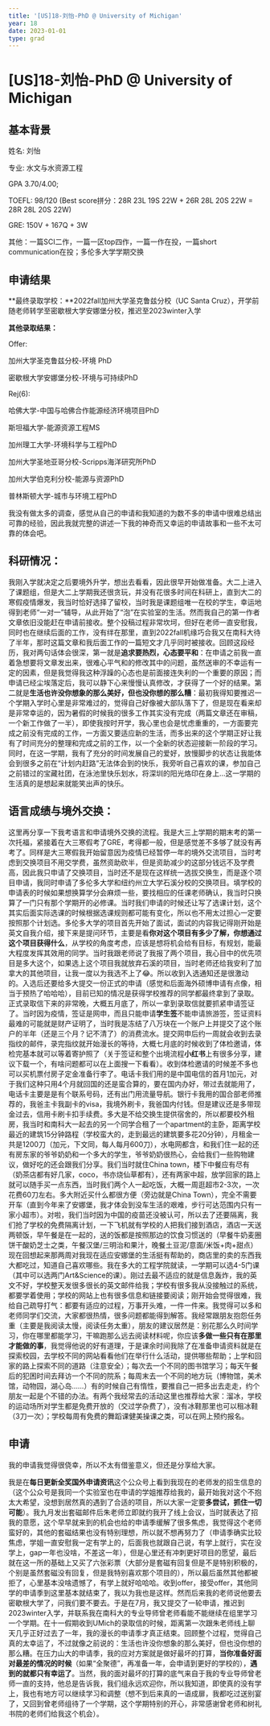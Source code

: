 ```yaml
---
title: '[US]18-刘怡-PhD @ University of Michigan'
year: 18
date: 2023-01-01
type: grad
---
```


# [US]18-刘怡-PhD @ University of Michigan



## 基本背景

 姓名: 刘怡

专业: 水文与水资源工程

GPA 3.70/4.00;

 TOEFL: 98/120 (Best score拼分：28R 23L 19S 22W + 26R 28L 20S 22W = 28R 28L 20S 22W) 

GRE: 150V + 167Q + 3W 

其他：一篇SCI二作，一篇一区top四作，一篇一作在投，一篇short communication在投；多伦多大学学期交换

 

 

## 申请结果

**最终录取学校：**2022fall加州大学圣克鲁兹分校（UC Santa Cruz），开学前随老师转学至密歇根大学安娜堡分校，推迟至2023winter入学

**其他录取结果：**

Offer:

加州大学圣克鲁兹分校-环境 PhD

密歇根大学安娜堡分校-环境与可持续PhD

Rej(6):

哈佛大学-中国与哈佛合作能源经济环境项目PhD

斯坦福大学-能源资源工程MS

加州理工大学-环境科学与工程PhD

加州大学圣地亚哥分校-Scripps海洋研究所PhD

加州大学伯克利分校-能源与资源PhD

普林斯顿大学-城市与环境工程PhD

 

我没有做太多的调查，感觉从自己的申请和我知道的为数不多的申请中很难总结出可靠的经验，因此我就完整的讲述一下我的神奇而又幸运的申请故事和一些不太可靠的体会吧。

 

## 科研情况：

我刚入学就决定之后要境外升学，想出去看看，因此很早开始做准备。大二上进入了课题组，但是大二上学期我还很贪玩，并没有花很多时间在科研上，直到大二的寒假疫情爆发，我当时恰好选择了留校，当时我是课题组唯一在校的学生，幸运地得到老师“一对一”辅导，从此开始了“泡”在实验室的生活。然而我自己的第一作者文章依旧没能赶在申请前接收。整个投稿过程非常坎坷，但好在老师一直安慰我，同时也在继续后面的工作，没有绊在那里，直到2022fall机缘巧合我又在南科大待了半年，那时这篇文章和我后面工作的一篇短文才几乎同时被接收。回顾这段经历，我对两句话体会很深，第一就是**追求要热烈，心态要平和**：在申请之前我一直着急想要将文章发出来，很难心平气和的修改其中的问题，虽然送审的不幸运有一定的因素，但是我觉得我这种浮躁的心态也是前面接连失利的一个重要的原因；而申请已经尘埃落定后，我可以静下心来慢慢认真修改，才获得了一个好的结果。第二就是**生活也许没你想象的那么美好，但也没你想的那么糟**：最初我得知要推迟一个学期入学时心里是非常难过的，觉得自己好像被大部队落下了，但是现在看来却是非常幸运的，因为暑假的时候我的很多工作其实没有完成（两篇文章还在审稿，一个新工作做了一半），即使我按时开学，我心里也会是忧虑重重的，一方面要完成之前没有完成的工作，一方面又要适应新的生活，而多出来的这个学期正好让我有了时间充分的整理和完成之前的工作，以一个全新的状态迎接新一阶段的学习。同时，在这一学期，我有了充分的时间发展自己的爱好，放慢脚步的状态让我能体会到很多之前在“计划内赶路”无法体会到的快乐，我旁听自己喜欢的课，参加自己之前错过的宝藏社团，在泳池里快乐划水，将深圳的阳光烙印在身上…这一学期的生活真的是想起来就能笑出声的快乐。

 

## 语言成绩与境外交换：

这里再分享一下我考语言和申请境外交换的流程。我是大三上学期的期末考的第一次托福，紧接着在大三寒假考了GRE，考得都一般，但是感觉差不多够了就没有再考了。同样是大三寒假我开始留意因为疫情已经暂停一年的境外交流项目，当时考虑到交换项目不用交学费，虽然资助砍半，但是资助减少的这部分钱远不及学费高，因此我只申请了交换项目，当时还不是现在这样统一选拔交换生，而是逐个项目申请，我同时申请了多伦多大学和纽约州立大学石溪分校的交换项目。填学校的申请表的时候如果想换算学分会麻烦一些，要找相应的任课老师确认，我当时只换算了一门只有那个学期开的必修课。当时我们申请的时候还让写了选课计划，这个其实后面实际选课的时候根据选课规则都可能有变化，所以也不用太过担心一定要按照那个计划选。多伦多大学的项目首先开始了面试，面试的内容我记得刚开始是英文自我介绍，接下来是提问环节，主要是看**你对这个项目有多少了解，你想通过这个项目获得什么**，从学校的角度考虑，应该是想将机会给有目标，有规划，能最大程度发挥其效用的同学。当时我跟老师说了我报了两个项目，我心目中的优先项目是多大这个，如果选上这个项目我就放弃石溪的项目，当时老师还给我安利了加拿大的其他项目，让我一度以为我选不上了😂。所以收到入选通知还是很激动的。入选后还要给多大提交一份正式的申请（感觉和后面海外硕博申请有点像，相当于预热了哈哈哈），目前已知的情况是获得学校推荐的同学都最终拿到了录取。正式录取信下来的非常晚，大概五月底了，所以一拿到录取信就要抓紧申请签证了。当时因为疫情，签证是网申，而且只能申请**学生签**不能申请旅游签，签证资料最难的可能就是财产证明了，当时我是冻结了八万块在一个账户上并提交了这个账户的半年（还是三个月？记不清了）的消费流水。提交网申后约一周就会收到去录指纹的邮件，录完指纹就开始漫长的等待，大概七月底的时候收到了体检邀请，体检完基本就可以等着寄护照了（关于签证和整个出境流程**小红书**上有很多分享，建议下载一个，有啥问题都可以在上面搜一下看看）。收到体检邀请的时候差不多也可以买机票付房子定金准备行李了。电话卡我们用的是中国电信的首月1加元，对于我们这种只用4个月就回国的还是蛮合算的，要在国内办好，带过去就能用了，电话卡主要是是有个联系号码，还有出门用流量导航。银行卡我用的国合部老师推荐的，我爸主卡我副卡的visa，我境外刷卡，我爸国内付钱。但是建议还是多带现金过去，信用卡刷卡扣手续费。多大是不给交换生提供宿舍的，所以都要校外租房，我当时和南科大一起去的另一个同学合租了一个apartment的主卧，距离学校最近的建筑15分钟路程（学校蛮大的，走到最远的建筑要多花20分钟），月租金一共是1200刀（加元，下文同，每人每月600刀），水电网都含，和我们住一起的还有房东家的爷爷奶奶和一个多大的学生，爷爷奶奶很热心，会给我们一些购物建议，做好吃的还会跟我们分享。我们当时就住China town，楼下中餐应有尽有（奶茶店都有好几家，coco，书亦烧仙草都有），还有两家中超，放学回家的路上就可以随手买一点东西，当时我们两个人一起吃饭，大概一周逛超市2-3次，一次花费60刀左右。多大附近买什么都很方便（旁边就是China Town），完全不需要开车（直到今年来了安娜堡，我才体会到没车生活的艰难，步行可达范围内只有一家小超市）。对啦，我们当时因为中国的疫苗还没被认可，所以去了还要隔离，我们抢了学校的免费隔离计划，一下飞机就有学校的人把我们接到酒店，酒店一天送两顿饭，早午餐是在一起的，送的饭都是按照那边的饮食习惯送的（早餐牛奶麦圈饼干酸奶芝士之类，午餐汉堡/三明治和果汁，晚餐土豆泥/意面/米饭+肉+甜点）现在回想起来那两周对我现在适应安娜堡的生活挺有帮助的，商店里的卖的东西我大都吃过，知道自己喜欢哪些。我在多大的工程学院就读，一学期可以选4-5门课（其中可以选两门Art&Science的课）。刚过去最不适应的就是信息轰炸，我的英文不好，学校整天发很多很长的英文邮件给我；学校有很多我从没接触过的系统，都要学着使用；学校的网站上也有很多信息和链接要阅读；刚开始会觉得很难，我给自己疏导打气：都要有适应的过程，万事开头难，一件一件来。我觉得可以多和老师同学们交流，大家都很热情，很多问题都能得到解答。我经常跟朋友抱怨任务重（主要是我阅读太慢，阅读任务太重），朋友的建议居然是：别花那么久时间学习，你在哪里都能学习，干嘛跑那么远去阅读材料呢，你应该**多做一些只有在那里才能做的事**，我觉得他说的好有道理，于是课余时间我除了在准备申请资料就是在探索校园，去学校不同的网站看看他们在举行什么活动，提供哪些帮助；上学和回家的路上探索不同的道路（注意安全）；每次去一个不同的图书馆学习；每天午餐后的犯困时间去拜访一个不同的院系；每周末去一个不同的地方玩（博物馆，美术馆，动物园，湖心岛……）有的时候自己有惰性，要推自己一把多出去走走，约个朋友一起是个不错的办法。有两个我经常去的活动这里也推荐给大家：溜冰，学校的运动场所对学生都是免费开放的（交过学杂费了），没有冰鞋那里也可以租冰鞋（3刀一次）；学校每周有免费的舞蹈课健美操课之类，可以在网上预约报名。

 

## 申请

我的申请我觉得很侥幸，所以不太有借鉴意义，但还是分享给大家。

我是在**每日更新全奖国外申请资讯**这个公众号上看到我现在的老师发的招生信息的（这个公众号是我同一个实验室也在申请的学姐推荐给我的，最开始我对这个不抱太大希望，没想到居然真的遇到了合适的项目，所以大家一定要**多尝试，抓住一切可能**）。我九月发出套磁邮件后朱老师立即就约我开了线上会议，当时就表达了招我的意愿，这个早早就来到的机会也给的申请季缓解了很多焦虑，我觉得这个老师蛮好的，其他的套磁结果也没有特别理想，所以就不想再努力了（申请季确实比较焦虑，学姐一直安慰我一定有学上的，后面我也就跟自己说，有学上就行，实在没学上，gap一年也没啥，不差这一年），但是心里还有冲刺更好项目的愿望，最后就在这一所的基础上又买了六张彩票（大部分是套磁有回复但是不是特别积极的，个别是虽然套磁没有回复，但是我特别喜欢那个项目的），所以最后虽然其他都被拒了，心里基本没啥遗憾了，有学上就好哈哈哈。收到offer，接受offer，其他同学的申请季到这里基本就结束了，我以为我也是这样。然而后来我的老师说他要去密歇根大学了，问我们要不要去。于是在7月，我又提交了一轮申请，推迟到2023winter入学，并联系我在南科大的专业导师曾老师看能不能继续在组里学习一个学期。在十一假期收到UMich的录取信的时候，距离第一次跟朱老师线上聊天几乎正好过去了一年，我的漫长的申请季才真正结束。回顾整个过程，觉得自己真的太幸运了，不过就像之前说的：生活也许没你想象的那么美好，但也没你想的那么糟。在压力山大的申请季，我的应对方案就是做好最坏的打算，**当你准备好面对最差的情况的时候**（如果“全聚德”，再准备一年，会申请到更好的学校的），**遇到的就都只有幸运了**。当然，我的面对最坏的打算的底气来自于我的专业导师曾老师一直的支持，他总是告诉我，我们组永远欢迎你，所以我知道，即使真的没有学上，我也有地方可以继续学习和调整（想不到后来真的一语成扉，我都吃过送别宴了，又回到曾老师组待了一个学期，这个学期特别的开心，非常感谢曾老师和树礼书院的老师们给我这个机会）。

 